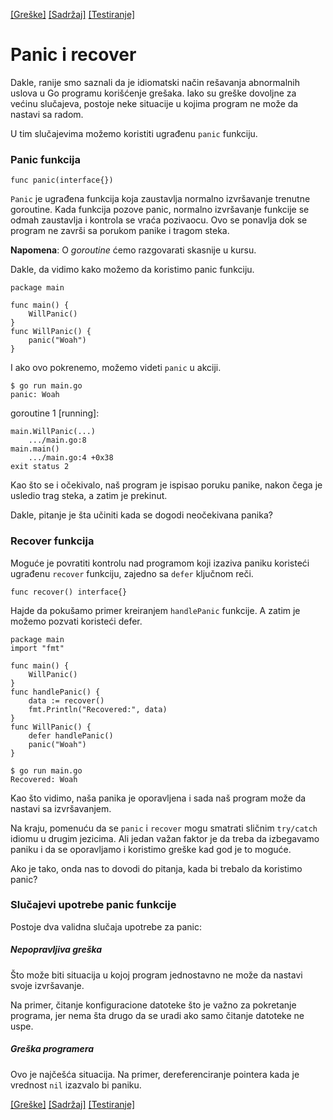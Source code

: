 [[Greške]](17_Greške.md) [[Sadržaj]](toc.md) [[Testiranje]](19_Testiranje.md)

# Panic i recover

Dakle, ranije smo saznali da je idiomatski način rešavanja abnormalnih uslova u Go programu korišćenje grešaka. Iako su greške dovoljne za većinu slučajeva, postoje neke situacije u kojima program ne može da nastavi sa radom.

U tim slučajevima možemo koristiti ugrađenu `panic` funkciju.

### Panic funkcija

	func panic(interface{})

`Panic` je ugrađena funkcija koja zaustavlja normalno izvršavanje trenutne goroutine. Kada funkcija pozove panic, normalno izvršavanje funkcije se odmah zaustavlja i kontrola se vraća pozivaocu. Ovo se ponavlja dok se program ne završi sa porukom panike i tragom steka.

**Napomena**: O *goroutine* ćemo razgovarati skasnije u kursu.

Dakle, da vidimo kako možemo da koristimo panic funkciju.
```
package main

func main() {
	WillPanic()
}
func WillPanic() {
	panic("Woah")
}
```
I ako ovo pokrenemo, možemo videti `panic` u akciji.

	$ go run main.go
	panic: Woah

goroutine 1 [running]:
```
main.WillPanic(...)
    .../main.go:8
main.main()
    .../main.go:4 +0x38
exit status 2
```
Kao što se i očekivalo, naš program je ispisao poruku panike, nakon čega je usledio trag steka, a zatim je prekinut.

Dakle, pitanje je šta učiniti kada se dogodi neočekivana panika?

### Recover funkcija

Moguće je povratiti kontrolu nad programom koji izaziva paniku koristeći ugrađenu `recover` funkciju, zajedno sa `defer` ključnom reči.

	func recover() interface{}

Hajde da pokušamo primer kreiranjem `handlePanic` funkcije. A zatim je možemo pozvati koristeći defer.
```
package main
import "fmt"

func main() {
	WillPanic()
}
func handlePanic() {
	data := recover()
	fmt.Println("Recovered:", data)
}
func WillPanic() {
	defer handlePanic()
	panic("Woah")
}
```
	$ go run main.go
	Recovered: Woah

Kao što vidimo, naša panika je oporavljena i sada naš program može da nastavi sa izvršavanjem.

Na kraju, pomenuću da se `panic` i `recover` mogu smatrati sličnim `try/catch` idiomu u drugim jezicima. Ali jedan važan faktor je da treba da izbegavamo paniku i da se oporavljamo i koristimo greške kad god je to moguće.

Ako je tako, onda nas to dovodi do pitanja, kada bi trebalo da koristimo panic?

### Slučajevi upotrebe panic funkcije

Postoje dva validna slučaja upotrebe za panic:

##### Nepopravljiva greška

Što može biti situacija u kojoj program jednostavno ne može da nastavi svoje izvršavanje.

Na primer, čitanje konfiguracione datoteke što je važno za pokretanje programa, jer nema šta drugo da se uradi ako samo čitanje datoteke ne uspe.

##### Greška programera

Ovo je najčešća situacija. Na primer, dereferenciranje pointera kada je vrednost `nil` izazvalo bi paniku.

[[Greške]](17_Greške.md) [[Sadržaj]](toc.md) [[Testiranje]](19_Testiranje.md)